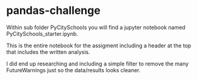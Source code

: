 # pandas-challenge

Within sub folder PyCitySchools you will find a jupyter notebook named PyCitySchools_starter.ipynb.  

This is the entire notebook for the assigment including a header at the top that includes the written analysis.  

I did end up researching and including a simple filter to remove the many FutureWarnings just so the data/results looks cleaner. 
